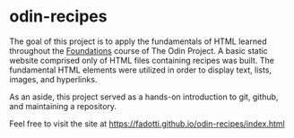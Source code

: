 # odin-recipes

The goal of this project is to apply the fundamentals of HTML learned throughout the [Foundations](https://www.theodinproject.com/paths/foundations/courses/foundations#html-foundations) course of
The Odin Project. A basic static website comprised only of HTML files containing recipes was built. The fundamental HTML
elements were utilized in order to display text, lists, images, and hyperlinks.

As an aside, this project served as a hands-on introduction to git, github, and maintaining a repository.

Feel free to visit the site at https://fadotti.github.io/odin-recipes/index.html
